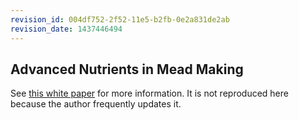 ```yaml
---
revision_id: 004df752-2f52-11e5-b2fb-0e2a831de2ab
revision_date: 1437446494
---
```


## Advanced Nutrients in Mead Making

See [this white paper](https://docs.google.com/document/d/11pW-dC91OupCYKX-zld73ckg9ximXwxbmpLFOqv6JEk) for more information. It is not reproduced here because the author frequently updates it.